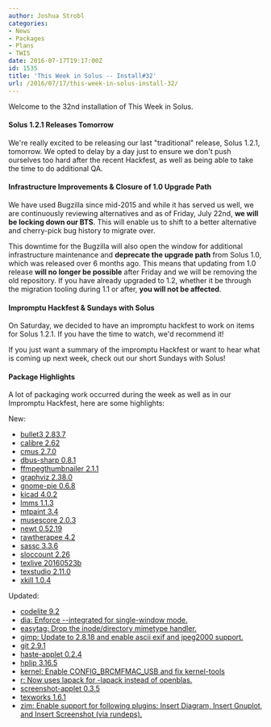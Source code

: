```yaml
---
author: Joshua Strobl
categories:
- News
- Packages
- Plans
- TWIS
date: 2016-07-17T19:17:00Z
id: 1535
title: 'This Week in Solus -- Install#32'
url: /2016/07/17/this-week-in-solus-install-32/
--- 
```

Welcome to the 32nd installation of This Week in Solus. 

#### Solus 1.2.1 Releases Tomorrow

We're really excited to be releasing our last "traditional" release, Solus 1.2.1, tomorrow. We opted to delay by a day just to ensure we don't push ourselves too hard after the recent Hackfest, as well as being able to take the time to do additional QA.

#### Infrastructure Improvements & Closure of 1.0 Upgrade Path

We have used Bugzilla since mid-2015 and while it has served us well, we are continuously reviewing alternatives and as of Friday, July 22nd, **we will be locking down our BTS**. This will enable us to shift to a better alternative and cherry-pick bug history 
to migrate over.

This downtime for the Bugzilla will also open the window for additional infrastructure maintenance and **deprecate the upgrade path** from Solus 1.0, which was released over 6 months ago. This means that updating from 1.0 release 
**will no longer be possible** after Friday and we will be removing the old repository. If you have already upgraded to 1.2, whether it be through the migration tooling during 1.1 or after, **you will not be affected**.

#### Impromptu Hackfest & Sundays with Solus

On Saturday, we decided to have an impromptu hackfest to work on items for Solus 1.2.1. If you have the time to watch, we'd recommend it!

If you just want a summary of the impromptu Hackfest or want to hear what is coming up next week, check out our short Sundays with Solus!

#### Package Highlights

A lot of packaging work occurred during the week as well as in our Impromptu Hackfest, here are some highlights:

New:

- [bullet3 2.83.7](https://git.solus-project.com/packages/bullet3/commit/?id=c03a036d047bd678040556eabb67b8ba5ed3f1db)
- [calibre 2.62](https://git.solus-project.com/packages/calibre/commit/?id=3cef8bde20f6985b148d124960a9f7384caea730)
- [cmus 2.7.0](https://git.solus-project.com/packages/cmus/commit/?id=8220262b75ab4f7938e9ef8313238818390f423d)
- [dbus-sharp 0.8.1](https://git.solus-project.com/packages/dbus-sharp/commit/?id=fadb115ea837b97c12b7f1d59c246278945243bc)
- [ffmpegthumbnailer 2.1.1](https://git.solus-project.com/packages/ffmpegthumbnailer/commit/?id=7cec3d396b9f6326145387922904cbc7e9446fde)
- [graphviz 2.38.0](https://git.solus-project.com/packages/graphviz/commit/?id=79daa487277e6da27b3de0552a047841ad4fee4a)
- [gnome-pie 0.6.8](https://git.solus-project.com/packages/gnome-pie/commit/?id=8643fc4e16c66a753b7d79b8e553a671e994d940)
- [kicad 4.0.2](https://git.solus-project.com/packages/kicad/commit/?id=919a3ed2577bbeef43db9f962afd14c436474870)
- [lmms 1.1.3](https://git.solus-project.com/packages/lmms/commit/?id=bb26129ea2f8d7997f00672ce9eada427f11c6f1)
- [mtpaint 3.4](https://git.solus-project.com/packages/mtpaint/commit/?id=3bb4c1fe1593e1d51a5042c5c9216b1f7c0364eb)
- [musescore 2.0.3](https://git.solus-project.com/packages/musescore/commit/?id=504f93797cb8b5c94ff0ce8fe355a6beb6a5e5b2)
- [newt 0.52.19](https://git.solus-project.com/packages/newt/commit/?id=c496feab47c285d5a62ea0afe441a2fc6b401bbc)
- [rawtherapee 4.2](https://git.solus-project.com/packages/rawtherapee/commit/?id=5c8949a55a7e9f37627ec3b4cb4fcbb5b13cae31)
- [sassc 3.3.6](https://git.solus-project.com/packages/sassc/commit/?id=9ee914c1d23e60f3e0d8f8a1381da8f7a7ac56e6)
- [sloccount 2.26](https://git.solus-project.com/packages/sloccount/commit/?id=cc88f2b8b140d2ed62fd54dcf1dfbd3f803bf88c)
- [texlive 20160523b](https://git.solus-project.com/packages/texlive/commit/?id=0a6ca6b9d7d914bb59fbd78b2301d1e9d18167b4)
- [texstudio 2.11.0](https://git.solus-project.com/packages/texstudio/commit/?id=3d09425db1019d060e14320dcf1b8a5989064127)
- [xkill 1.0.4](https://git.solus-project.com/packages/xkill/commit/?id=dbe4aa164754934ee78574dce071b3302c7ddf3a)

Updated:

- [codelite 9.2](https://git.solus-project.com/packages/codelite/commit/?id=b1e2d88a281d5cf5a90df0ee771ab70f49946f9a)
- [dia: Enforce --integrated for single-window mode.](https://git.solus-project.com/packages/dia/commit/?id=901de860fc7ad5dd203f91445ab925793bcd20b4)
- [easytag: Drop the inode/directory mimetype handler.](https://git.solus-project.com/packages/easytag/commit/?id=8816a748d0afbd3e2bf8aa69ded24bd519727333)
- [gimp: Update to 2.8.18 and enable ascii exif and jpeg2000 support.](https://git.solus-project.com/packages/gimp/commit/?id=a94df23b611d4a8842096b286d9a4364d65a2f3d)
- [git 2.9.1](https://git.solus-project.com/packages/git/commit/?id=93c971a1a64edd3d773b59bf4de030c1833bc5b0)
- [haste-applet 0.2.4](https://git.solus-project.com/packages/haste-applet/commit/?id=d02803a751c9e015e2f14a397cf2e1242a44870f)
- [hplip 3.16.5](https://git.solus-project.com/packages/hplip/commit/?id=becb01a5db3497b6a27b6284595a6a59e3290ad2)
- [kernel: Enable CONFIG_BRCMFMAC_USB and fix kernel-tools](https://git.solus-project.com/packages/kernel/commit/?id=039f75c76b6b3e3d134a749aa813dfb67a946fb1)
- [r: Now uses lapack for -lapack instead of openblas.](https://git.solus-project.com/packages/r/commit/?id=978c3dd85513780c96d5cbe189a934a157335b02)
- [screenshot-applet 0.3.5](https://git.solus-project.com/packages/screenshot-applet/commit/?id=173db4479e86c2eed651be61a3413cf6a44ae691)
- [texworks 1.6.1](https://git.solus-project.com/packages/texworks/commit/?id=49939f5d86a02890f4f889a1dffd5e4c7a6bda4f)
- [zim: Enable support for following plugins: Insert Diagram, Insert Gnuplot, and Insert Screenshot (via rundeps).](https://git.solus-project.com/packages/zim/commit/?id=19fb607fc6914ca1c3f331d9651ed629e00cde1b)
